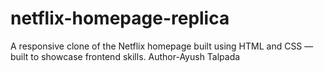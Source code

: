 # netflix-homepage-replica
A responsive clone of the Netflix homepage built using HTML and CSS — built to showcase frontend skills.
Author-Ayush Talpada
